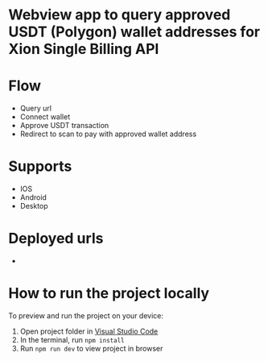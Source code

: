 # Webview app to query approved USDT (Polygon) wallet addresses for Xion Single Billing API

# Flow
- Query url
- Connect wallet
- Approve USDT transaction
- Redirect to scan to pay with approved wallet address

# Supports
- IOS
- Android
- Desktop

# Deployed urls
- 

# How to run the project locally
To preview and run the project on your device:
1) Open project folder in <a href="https://code.visualstudio.com/download">Visual Studio Code</a>
2) In the terminal, run `npm install`
3) Run `npm run dev` to view project in browser
  
